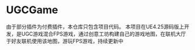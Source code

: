# UGCGame

由于部分插件为付费插件，本仓库只包含项目代码。
本项目在UE4.25源码版上开发，是UGC游戏混合FPS游戏，通过创意工坊构建自己的游戏地图，在联机大厅于好友联机使用该地图，游玩FPS游戏，持续更新中
